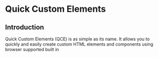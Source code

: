 # Quick Custom Elements

## Introduction

Quick Custom Elements (QCE) is as simple as its name. It allows you to quickly and easily create custom HTML elements and components using browser supported built in <template> tags. No need to create a custom element class or write constructors or mess with attaching the shadowDOM. QCE does this for you.

Quick Custom Elements was designed to be as small and light weight as possible while exposing the full power and features of Web Components Standards. This project was developed with these key features in mind:

- Small (less than 100 Lines of Code)
- Fast (smallest hit to page speed possible)
- Easy to use and easy to learn
- Thinnest Layer of Abstraction Possible
- Style and Script Encapsulation
  
  
  
### [Try in Repl.it](https://replit.com/@ZachLankton/Quick-Custom-Element-Demo-One)

``` html
  Basic Usage: 

  <head>

      <template id="custom-elm">
          <h1> <slot> </slot> </h1>
      </template>

      <script src="quick-custom-elements.js"></script>

  </head>

  <body>
      <!-- This will render an <h1> Hello World </h1> on the page -->
      <custom-elm> Hello World </custom-elm>
  </body>
```
  
  .
  
  
## Jump to a Section
  
- [Introduction](#introduction)
- [Installation](#installation)
- [Basic Template](#basic-template)
- [Template 'src' Attribute](#template-src-attribute)
- [Template Scripts](#template-scripts)
- [Attribute Changed](#attribute-changed)
- [Event 'qce-loaded'](#event-qce-loaded)
- [More Complete Example](#more-complete-example)

.
  

## Installation
  
Installation is very simple, just need to include the script at the bottom of your head tag or your body tag. Including in the head tag will help to reduce any flash of unstyled content and will help ensure your components are ready before the page renders, but will block rendering of the page. 
  
To improve user experience you can write your page to show basic content and styles right away and then defer loading of non critical components to be rendered later. In this case including at the bottom of your body tag (and even adding the 'defer' attribute) will help page speed.

You can obtain the script source from this github repo.
  
``` html
  <body>
      ... other tags

      ... more tags

      <script src="quick-custom-elements.min.js"></script>

  </body>
  
```
  
.
  

## Basic Template
  
QCE uses template tag 'id' attribute as the name of the custom element. (Remember that custom elements need a '-' in them to be legal.) Slot Elements (including named slots) can be used just as you would expect. For more info read here: [Web Components | MDN](https://developer.mozilla.org/en-US/docs/Web/Web_Components)

QCE automatically attaches templates to the shadow DOM which gives us the power of scoped styles by default. See the code below and try it out in Repl.it to see it in action
  
### [Try in Repl.it](https://replit.com/@ZachLankton/QSE-basic-template#index.html)
  
``` html
  <template id="my-card">
      <style> 
          /* These styles are scoped only to the html inside this template */
          #card {
              border-radius: 5px;
              border: 1px solid black;
              padding: 5px;
              margin: 5px;
              max-width: 250px;
          }
      </style>

      <div id="card">
          <h1> <slot name="title"></slot> </h1>
          <p> <slot name="content"></slot> </p>
      </div>
  </template>
  
```
  
.
  
  
## Template 'src' Attribute
  
As you can imagine, cluttering up your head tag with 1000's of lines of template tags will become unbearable. Luckily, QCE looks for template tags with the 'src' attribute and fetchs templates from separate files. This allows you to organize your code the way you want. 
  
Keep in mind that templates loaded this way are loaded asynchronously. This means the component may not be ready before the page starts to render. To help with this QCE provides a 'qce-loaded' event that fires on the document once all templates are loaded.

Using the 'my-card' element from the previous example above we can separate the template into a file called 'my-card.html' and just point the template src attribute to it. And just like we don't wrap our js files with script tags, we do not need to wrap our template files with template tags.
  
``` html
  
  =======================
  head tag of index.html
  =======================

  <head>

      ... other head tags

      <template id="my-card" src="my-card.html"></template>
      <script src="quick-custom-elements.js"></script>

  </head>




  ===================
  file: my-card.html
  ===================

  <style> 
    /* These styles are scoped only to the html inside this template */
    #card {
      border-radius: 5px;
      border: 1px solid black;
      padding: 5px;
      margin: 5px;
      max-width: 250px;
    }

  </style>

  <div id="card">
      <h1> <slot name="title"></slot> </h1>
      <p> <slot name="content"></slot> </p>
  </div>
  
```
  
.
  
  
## Template Scripts
  
In addition to styles, scripts can also be scoped to the template. Regular script tags in your template are in fact global as you might expect (and not recommended), but add a supported attribute to your script tag and QCE provides a scoped script for you. Complete with a working reference to "this", which is a reference to the specific instance of one of your custom elements attached to the DOM.

QCE supports multiple script tags in a single template. You can hook into any of the [Custom Element Life Cycle Callbacks](https://developer.mozilla.org/en-US/docs/Web/Web_Components/Using_custom_elements#using_the_lifecycle_callbacks) with a simple attribute on your script tag. QCE supports the following life cycle callbacks:

- <script constructor>
- <script connected>
- <script disconnected>
- <script adopted>
- <script attribute-changed="[ 'id', 'custom-attribute' ]">
  
### [Try in Repl.it](https://replit.com/@ZachLankton/QCE-Template-Scripts)
  
``` html
  ==================
  File: my-card.html
  ==================

  <div id="card">
      <h1> <slot name="title"></slot> </h1>
      <p> <slot name="content"></slot> </p>
  </div>

  <script connected>

    // get the h1 element for the title slot (template html above)
    const h1 = this.shadowRoot.querySelector("h1")

    // get the span element for the title slot (body html below)
    const title = this.querySelector("[slot='title']")

    // setup click handler -> alerts "Test Title"
    h1.addEventListener( "click", e => alert(title.innerHTML) )

  </script>


  =====================
  In body of index.html
  =====================
  <my-card>
    <span slot="title">Test Title</span>
    <span slot="content">Test Content</span>
  </my-card>
  
```
  
.

  
## Attribute Changed
  
The Attribute Changed life cycle callback can be helpful for giving your component dynamic attributes that control the functionality and appearance of your element. This lets you watch for changes on these attributes and respond to them.
  
[Try in Repl.it](https://replit.com/@ZachLankton/QCE-Attribute-Changed)
  
``` html
  <div id="card">
      <h1> <slot name="title"></slot> </h1>
      <p> <slot name="content"></slot> </p>
  </div>

  <script attribute-changed="['color', 'bg']">
    // the value of attribute-changed must be
    // a string representation of an array
    // this event only fires when an attribute 
    // listed in the array changes

    // arguments exposed in this scope
    // 'attributeName' is the name of the attribute
    // 'oldValue' is the old value of the attribute
    // 'newValue' is the new value of the attribute

    const h1 = this.shadowRoot.querySelector("h1")

    if (attributeName == "color") h1.style.color = newValue

    if (attributeName == "bg") h1.style.backgroundColor = newValue

  </script>
  
```
  
.
  
  
## Event qce-loaded
  
QCE fires an event on the document once it has loaded all of the templates. This can be helpful for displaying a 'Loading' message to the user and then removing it when all the custom elements are loaded and ready.

The name of this event is 'qce-loaded'. Below is an example of usage:
  
``` html
  <script>
        document.addEventListener("qce-loaded", e => {
            document.getElementById("loading").style.display = "none"
        })
  </script>
  
```
  
.
  
  
## More Complete Example
  
For a more complete example of using Quick Custom Elements take a look at the [source code](https://replit.com/@ZachLankton/FCC-Tech-Doc-Project) for the [documentation page](https://FCC-Tech-Doc-Project.zachlankton.repl.co). Most of the custom elements in the docs page do not utilize the shadowDOM and scoped styles because the docs page was created as a Free Code Camp Responsive Web Design Project and the Free Code Camp Test Suite does not reach down into the shadowDOM to see if the elements, ids, and styles exist.

Because of this, QCE was used more for templating out the sections and layouts of the docs page.

The 'my-section' component shows an example of a component that has a 'src' attribute that can get its content from a dynamically loaded json file. Every Section on the docs page is loaded from its own json file. A snapshot of that component is shown below.

The 'my-navbar' component listens for the 'my-section-started' event to dynamically build navigation from the content in the sections. This means that navigation does not need to be manually updated everytime a section is changed, added, or removed. Pretty Cool, Huh?!
  

``` html
  
  <section class="main-section" id="my_section">
    <header>Loading Section...</header>
    <p></p>
    <p></p>
    <ul>
    </ul>
    <code class="language-html">
    <a href="#"><button>Try in Repl.it</button></a>
  </section>

  <script constructor>

    const src = thisElm.getAttribute("src");

    async function buildSection() {

      const res = await (await fetch(src)).json();

      const section = sRoot.querySelector("section");
      const header = sRoot.querySelector("header")
      const ul = sRoot.querySelector("ul")
      const p1 = sRoot.querySelectorAll("p")[0]
      const p2 = sRoot.querySelectorAll("p")[1]
      const code = sRoot.querySelector("code")
      const btn = sRoot.querySelector("a");
      const id = res.name.replaceAll(" ", "_");

      section.id = id;
      res.id = id;
      header.innerHTML = res.name;
      res.list.forEach( (l)=>{ appendLI(ul, l) });
      p1.innerHTML = res.p1;
      p2.innerHTML = res.p2;
      code.innerHTML = escapeHTML(res.code);
      Prism.highlightElement(code);
      if (res.repl) {
        btn.style.display = "";
        btn.href = res.repl;
      }

      // not using scoped styles
      // attaching the template directly to the DOM 
      // so that global CSS styles will apply
      thisElm.after(sRoot);
      thisElm.remove();

      return res
    }

    // passing the promise in the custom event
    // for other components to use (like the navbar)
    const section = buildSection()
    emitSectionStarted( section );

    function emitSectionStarted(data){
      const event = new CustomEvent('my-section-started', {
        bubbles: true,
        detail: data
      });
      document.dispatchEvent(event);
    }


    // HELPER FUNCTIONS
    function appendLI(ul, txt){
      const li = document.createElement("li")
      li.innerHTML = txt;
      ul.appendChild(li);
    }

    const escape = document.createElement('textarea');
    function escapeHTML(html) {
        escape.textContent = html;
        return escape.innerHTML;
    }

    function unescapeHTML(html) {
        escape.innerHTML = html;
        return escape.textContent;
    }

  </script>
  
```
    
.
    
## Performance
QCE has excellent page performance characteristics. Check out the [official docs](https://FCC-Tech-Doc-Project.zachlankton.repl.co) page from more info.
    
![Lighthouse Peformance Report](qce-lighthouse.PNG)
